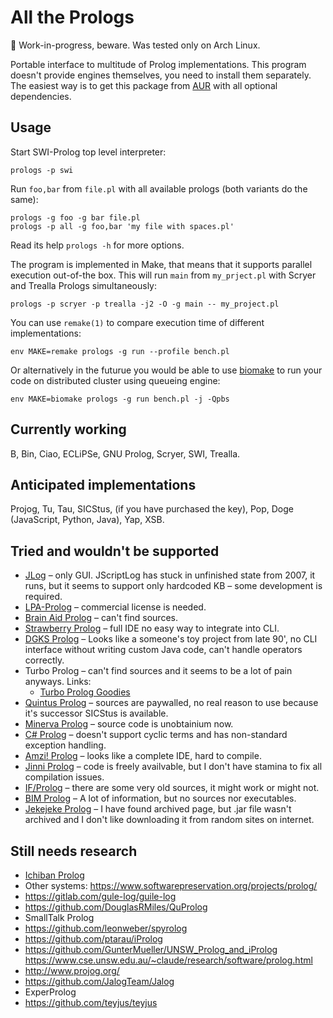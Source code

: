 # All the Prologs

🚧 Work-in-progress, beware. Was tested only on Arch Linux.

Portable interface to multitude of Prolog implementations. This program doesn't
provide engines themselves, you need to install them separately. The easiest
way is to get this package from [AUR](https://aur.archlinux.org/packages/prologs)
with all optional dependencies.

## Usage

Start SWI-Prolog top level interpreter:

    prologs -p swi

Run `foo,bar` from `file.pl` with all available prologs (both variants do the same):

    prologs -g foo -g bar file.pl
    prologs -p all -g foo,bar 'my file with spaces.pl'

Read its help `prologs -h` for more options.

The program is implemented in Make, that means that it supports parallel
execution out-of-the box. This will run `main` from `my_prject.pl` with Scryer
and Trealla Prologs simultaneously:

    prologs -p scryer -p trealla -j2 -O -g main -- my_project.pl

You can use `remake(1)` to compare execution time of different implementations:

    env MAKE=remake prologs -g run --profile bench.pl

Or alternatively in the futurue you would be able to use
[biomake](https://github.com/evoldoers/biomake) to run your code on distributed
cluster using queueing engine:

    env MAKE=biomake prologs -g run bench.pl -j -Qpbs

## Currently working

B, Bin, Ciao, ECLiPSe, GNU Prolog, Scryer, SWI, Trealla.

## Anticipated implementations

Projog, Tu, Tau, SICStus, (if you have purchased the key),
Pop, Doge (JavaScript, Python, Java), Yap, XSB.

## Tried and wouldn't be supported

  * [JLog][a] – only GUI. JScriptLog has stuck in unfinished state from 2007,
    it runs, but it seems to support only hardcoded KB – some development is
    required.
  * [LPA-Prolog][b] – commercial license is needed.
  * [Brain Aid Prolog][c] – can't find sources.
  * [Strawberry Prolog][d] – full IDE no easy way to integrate
    into CLI.
  * [DGKS Prolog][e] – Looks like a someone's toy project from late 90', no CLI
    interface without writing custom Java code, can't handle operators correctly.
  * Turbo Prolog – can't find sources and it seems to be a lot of pain anyways.
    Links:
      * [Turbo Prolog Goodies][f]
  * [Quintus Prolog][g] – sources are paywalled, no real reason to use because
    it's successor SICStus is available.
  * [Minerva Prolog][h] – source code is unobtainium now.
  * [C# Prolog][i] – doesn't support cyclic terms and has non-standard exception
    handling.
  * [Amzi! Prolog][j] – looks like a complete IDE, hard to compile.
  * [Jinni Prolog][k] – code is freely availvable, but I don't have stamina to
    fix all compilation issues.
  * [IF/Prolog][l] – there are some very old sources, it might work or might not.
  * [BIM Prolog][m] – A lot of information, but no sources nor executables.
  * [Jekejeke Prolog][n] – I have found archived page, but .jar file wasn't
    archived and I don't like downloading it from random sites on internet.

## Still needs research

  * [Ichiban Prolog][o]
  * Other systems: https://www.softwarepreservation.org/projects/prolog/
  * https://gitlab.com/gule-log/guile-log
  * https://github.com/DouglasRMiles/QuProlog
  * SmallTalk Prolog
  * https://github.com/leonweber/spyrolog
  * https://github.com/ptarau/iProlog
  * https://github.com/GunterMueller/UNSW_Prolog_and_iProlog
    https://www.cse.unsw.edu.au/~claude/research/software/prolog.html
  * http://www.projog.org/
  * https://github.com/JalogTeam/Jalog
  * ExperProlog
  * https://github.com/teyjus/teyjus

[a]: https://jlogic.sourceforge.net/ "JLog and JScriptLog sources"
[b]: https://www.lpa.co.uk/ind_pro.htm
[c]: http://www.fraber.de/bap/index.html
[d]: https://dobrev.com/
[e]: https://web.archive.org/web/20090724160647/http://geocities.com/SiliconValley/Campus/7816/
[f]: https://web.archive.org/web/20031203213809/http://perso.wanadoo.fr/colin.barker/tpro/tpro.htm
[g]: https://quintus.sics.se/
[h]: https://web.archive.org/web/20121105020447/http://www.ifcomputer.co.jp/MINERVA/Download/home_en.html
[i]: http://sourceforge.net/projects/cs-prolog/
[j]: http://www.amzi.com/AmziOpenSource/
[k]: https://github.com/heathmanb/JinniProlog
[l]: https://web.archive.org/web/20170717032834/http://www.ifcomputer.de/Products/Prolog/Download/home_de.html
[m]: https://people.cs.kuleuven.be/~Maurice.Bruynooghe/Prolog/Prolog.html
[n]: https://web.archive.org/web/20200223033605/http://www.jekejeke.ch/idatab/doclet/prod/en/docs/05_run/05_down.jsp
[o]: https://github.com/ichiban/prolog
